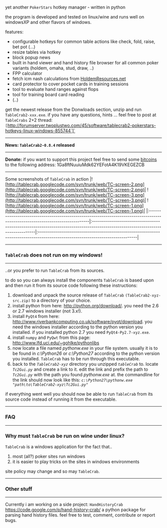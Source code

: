 yet another `PokerStars` hotkey manager - written in python

the program is developed and tested on linux/wine and runs well on windowsXP and other flavors of windows.

features:
  * configurable hotkeys for common table actions like check, fold, raise, bet pot (...)
  * resize tables via hotkey
  * block popup news
  * built in hand viewer and hand history file browser for all common poker variants (holdem, omaha, stud, draw, ..)
  * FPP calculator
  * fetch icm nash calculations from [HoldemResources.net](http://www.HoldemResources.net)
  * card protector to cover pocket cards in training sessions
  * tool to evaluate hand ranges against flops
  * tool for training board card reading
  * (..)

get the newest release from the Donwloads section, unzip and run `TableCrab2-xxx.exe`. if you have any questions, hints ... feel free to post at `TableCrabs` 2+2 thread: `[`http://forumserver.twoplustwo.com/45/software/tablecrab2-pokerstars-hotkeys-linux-windows-855744`]`


---

**News: `TableCrab2-0.8.4` released**


---

**Donate:** if you want to support this project feel free to send some [bitcoins](http://blockchain.info/) to the following address: 1Ga8ftNuuiuMdk62YEFotA4K19VKEGEZCB


---


Some screenshots of `TableCrab` in action
|![http://tablecrab.googlecode.com/svn/trunk/web/TC-screen-2.png](http://tablecrab.googlecode.com/svn/trunk/web/TC-screen-2.png)| ![http://tablecrab.googlecode.com/svn/trunk/web/TC-screen-3.png](http://tablecrab.googlecode.com/svn/trunk/web/TC-screen-3.png)| ![http://tablecrab.googlecode.com/svn/trunk/web/TC-screen-1.png](http://tablecrab.googlecode.com/svn/trunk/web/TC-screen-1.png)|
|:------------------------------------------------------------------------------------------------------------------------------|:-------------------------------------------------------------------------------------------------------------------------------|:-------------------------------------------------------------------------------------------------------------------------------|


---

### `TableCrab` does not run on my windows! ###

---

..or you prefer to run `TableCrab` from its sources.

to do so you can always install the components `TableCrab` is based upon and then run it from its source code following these instructions:

  1. download and unpack the source release of `TableCrab` `(TableCrab2-xyz-src.zip)` to a directory of your choice.
  1. install python from here: http://python.org/download/. you need the 2.6 or 2.7 windows installer (not 3.x!).
  1. install `PyQt4` from here: http://www.riverbankcomputing.co.uk/software/pyqt/download. you need the windows installer according to the python version you installed. if you installed python 2.7 you need `PyQt4-Py2.7-xyz.exe`.
  1. install `numpy` and `PyQwt` from this page: http://www.lfd.uci.edu/~gohlke/pythonlibs
  1. now locate a file named _pythonw.exe_ in your file system. usually it is to be found in _c:\Python26_ or _c:\Python27_ according to the python version you installed. `TableCrab` has to be run through this executable.
  1. back to the _`TableCrab2-xyz`_ directory you unzipped _`tableCrab`_ to. locate _`Tc2Gui.py`_ and create a link to it. edit the link and prefix the path to _`Tc2Gui.py`_ with the path you found _pythonw.exe_ at. the commandline for the link should now look like this: _`c:\Python27\pythonw.exe "path\to\TableCrab2-xyz\Tc2Gui.py"`_

if everything went well you should now be able to run `TableCrab` from its source code instead of running it from the executable.


---

### FAQ ###

---



### Why must `TableCrab` be run on wine under linux? ###

`TableCrab` is a windows application for the fact that..
  1. most (all?) poker sites run windows
  1. it is easier to play tricks on the sites in windows environments

site policy may change and so may `TableCrab`.



---

### Other stuff ###

---

Currently i am working on a side project: `HandHistoryCrab` https://code.google.com/p/hand-history-crab/ a python package for parsing hand history files. feel free to test, comment, contribute or report bugs.




